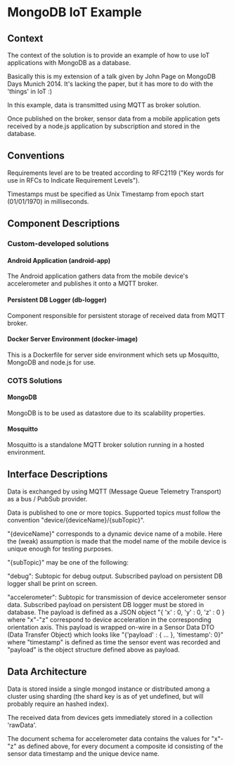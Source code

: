 # MongoDB IoT Example

## Context

The context of the solution is to provide an example of how to use IoT applications with MongoDB as a database.

Basically this is my extension of a talk given by John Page on MongoDB Days Munich 2014. It's lacking the paper, but it has more to do with the 'things' in IoT :)

In this example, data is transmitted using MQTT as broker solution.

Once published on the broker, sensor data from a mobile application gets received by a node.js application by subscription and stored in the database.

## Conventions

Requirements level are to be treated according to RFC2119 ("Key words for use in RFCs to Indicate Requirement Levels").

Timestamps must be specified as Unix Timestamp from epoch start (01/01/1970) in milliseconds.

## Component Descriptions

### Custom-developed solutions

#### Android Application (android-app)

The Android application gathers data from the mobile device's accelerometer and publishes it onto a MQTT broker.

#### Persistent DB Logger (db-logger)

Component responsible for persistent storage of received data from MQTT broker.

#### Docker Server Environment (docker-image)

This is a Dockerfile for server side environment which sets up Mosquitto, MongoDB and node.js for use.

### COTS Solutions

#### MongoDB

MongoDB is to be used as datastore due to its scalability properties.

#### Mosquitto

Mosquitto is a standalone MQTT broker solution running in a hosted environment.


## Interface Descriptions

Data is exchanged by using MQTT (Message Queue Telemetry Transport) as a bus / PubSub provider.

Data is published to one or more topics.
Supported topics *must* follow the convention "device/{deviceName}/{subTopic}".

"{deviceName}" corresponds to a dynamic device name of a mobile. Here the (weak) assumption is made that the model name of the mobile device is unique enough for testing purposes.

"{subTopic}" may be one of the following:

"debug": Subtopic for debug output. Subscribed payload on persistent DB logger shall be print on screen.

"accelerometer": Subtopic for transmission of device accelerometer sensor data. Subscribed payload on persistent DB logger must be stored in database. The payload is defined as a JSON object "{ 'x' : 0, 'y' : 0, 'z' : 0 } where "x"-"z" correspond to device acceleration in the corresponding orientation axis. This payload is wrapped on-wire in a Sensor Data DTO (Data Transfer Object) which looks like "{'payload' : { ... }, 'timestamp': 0}" where "timestamp" is defined as time the sensor event was recorded and "payload" is the object structure defined above as payload.

## Data Architecture

Data is stored inside a single mongod instance or distributed among a cluster using sharding (the shard key is as of yet undefined, but will probably require an hashed index).

The received data from devices gets immediately stored in a collection 'rawData'. 

The document schema for accelerometer data contains the values for "x"-"z" as defined above, for every document a composite id consisting of the sensor data timestamp and the unique device name.
